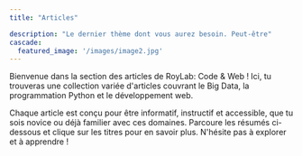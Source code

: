```yaml
---
title: "Articles"

description: "Le dernier thème dont vous aurez besoin. Peut-être"
cascade:
  featured_image: '/images/image2.jpg'
---
```

Bienvenue dans la section des articles de RoyLab: Code & Web ! Ici, tu trouveras  une collection variée d'articles couvrant le Big Data, la programmation Python et le développement web. 

Chaque article est conçu pour être informatif, instructif et accessible, que tu sois novice ou déjà familier avec ces domaines. Parcoure les résumés ci-dessous et clique sur les titres pour en savoir plus. N'hésite pas à explorer et à apprendre !
